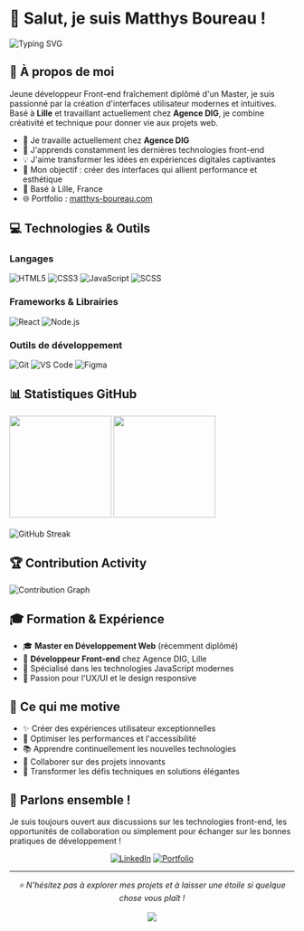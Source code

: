 # 👋 Salut, je suis Matthys Boureau !

<div align="left">
  <img src="https://readme-typing-svg.herokuapp.com/?lines=Développeur+Front-end+passionné;Diplômé+Master+en+développement;Créateur+d'expériences+web+modernes;Toujours+en+quête+d'apprentissage&font=Roboto&size=24&duration=3000&pause=1000&color=61DAFB&center=true&width=600&height=50" alt="Typing SVG">
</div>

## 🚀 À propos de moi

Jeune développeur Front-end fraîchement diplômé d'un Master, je suis passionné par la création d'interfaces utilisateur modernes et intuitives. Basé à **Lille** et travaillant actuellement chez **Agence DIG**, je combine créativité et technique pour donner vie aux projets web.

- 🔭 Je travaille actuellement chez **Agence DIG**
- 🌱 J'apprends constamment les dernières technologies front-end
- 💡 J'aime transformer les idées en expériences digitales captivantes
- 🎯 Mon objectif : créer des interfaces qui allient performance et esthétique
- 📍 Basé à Lille, France
- 🌐 Portfolio : [matthys-boureau.com](https://matthys-boureau.com)

## 💻 Technologies & Outils

<div align="left">

### Langages
![HTML5](https://img.shields.io/badge/HTML5-E34F26?style=for-the-badge&logo=html5&logoColor=white)
![CSS3](https://img.shields.io/badge/CSS3-1572B6?style=for-the-badge&logo=css3&logoColor=white)
![JavaScript](https://img.shields.io/badge/JavaScript-F7DF1E?style=for-the-badge&logo=javascript&logoColor=black)
![SCSS](https://img.shields.io/badge/SCSS-CC6699?style=for-the-badge&logo=sass&logoColor=white)

### Frameworks & Librairies
![React](https://img.shields.io/badge/React-20232A?style=for-the-badge&logo=react&logoColor=61DAFB)
![Node.js](https://img.shields.io/badge/Node.js-43853D?style=for-the-badge&logo=node.js&logoColor=white)

### Outils de développement
![Git](https://img.shields.io/badge/Git-F05032?style=for-the-badge&logo=git&logoColor=white)
![VS Code](https://img.shields.io/badge/VS_Code-007ACC?style=for-the-badge&logo=visual-studio-code&logoColor=white)
![Figma](https://img.shields.io/badge/Figma-F24E1E?style=for-the-badge&logo=figma&logoColor=white)

</div>

## 📊 Statistiques GitHub

<div align="left">
  <img height="180em" src="https://github-readme-stats.vercel.app/api?username=Matthys-Boureau&show_icons=true&theme=tokyonight&include_all_commits=true&count_private=true"/>
  <img height="180em" src="https://github-readme-stats.vercel.app/api/top-langs/?username=Matthys-Boureau&layout=compact&theme=tokyonight"/>
</div>
<br/>
<div align="left">
  <img src="https://github-readme-streak-stats.herokuapp.com/?user=Matthys-Boureau&theme=tokyonight" alt="GitHub Streak"/>
</div>

## 🏆 Contribution Activity

<div align="left">
  <img src="https://github-readme-activity-graph.vercel.app/graph?username=Matthys-Boureau&bg_color=1a1b27&color=70a5fd&line=70a5fd&point=ff6b6b&area=true&hide_border=true" alt="Contribution Graph"/>
</div>

## 🎓 Formation & Expérience

- 🎓 **Master en Développement Web** (récemment diplômé)
- 💼 **Développeur Front-end** chez Agence DIG, Lille
- 🚀 Spécialisé dans les technologies JavaScript modernes
- 🎨 Passion pour l'UX/UI et le design responsive

## 🌟 Ce qui me motive

- ✨ Créer des expériences utilisateur exceptionnelles
- 🔧 Optimiser les performances et l'accessibilité
- 📚 Apprendre continuellement les nouvelles technologies
- 🤝 Collaborer sur des projets innovants
- 🎯 Transformer les défis techniques en solutions élégantes

## 💬 Parlons ensemble !

Je suis toujours ouvert aux discussions sur les technologies front-end, les opportunités de collaboration ou simplement pour échanger sur les bonnes pratiques de développement !

<div align="center">
  
[![LinkedIn](https://img.shields.io/badge/LinkedIn-0077B5?style=for-the-badge&logo=linkedin&logoColor=white)](https://www.linkedin.com/in/matthys-boureau-3479a71a6/)
[![Portfolio](https://img.shields.io/badge/Portfolio-FF5722?style=for-the-badge&logo=todoist&logoColor=white)](https://matthys-boureau.com)

</div>

---

<div align="center">
  <i>⭐️ N'hésitez pas à explorer mes projets et à laisser une étoile si quelque chose vous plaît !</i>
  <br><br>
  <img src="https://komarev.com/ghpvc/?username=Matthys-Boureau&color=blueviolet&style=flat-square&label=Visiteurs+du+profil"/>
</div>
